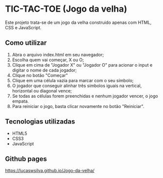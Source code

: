 # TIC-TAC-TOE (Jogo da velha)

Este projeto trata-se de um jogo da velha construido apenas com HTML, CSS e JavaScript.

## Como utilizar
1. Abra o arquivo index.html em seu navegador;
2. Escolha quem vai começar, X ou O;
3. Clique em cima de "Jogador X" ou "Jogador O" para acionar o input e digitar o nome de cada jogador;
4. Clique no botão "Começar"
5. Clique em uma célula vazia para marcar com o seu símbolo;
6. O jogador que conseguir alinhar três símbolos iguais na vertical, horizontal ou diagonal vence;
7. Se todas as células forem preenchidas e nenhum jogador vencer, o jogo empata.
8. Para reiniciar o jogo, basta clicar novamente no botão "Reiniciar".

## Tecnologias utilizadas
- HTML5
- CSS3
- JavaScript

## Github pages
https://lucaswsilva.github.io/Jogo-da-velha/
